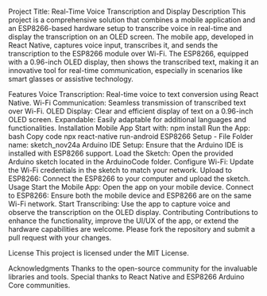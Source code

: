 
Project Title: Real-Time Voice Transcription and Display
Description
This project is a comprehensive solution that combines a mobile application and an ESP8266-based hardware setup to transcribe voice in real-time and display the transcription on an OLED screen. The mobile app, developed in React Native, captures voice input, transcribes it, and sends the transcription to the ESP8266 module over Wi-Fi. The ESP8266, equipped with a 0.96-inch OLED display, then shows the transcribed text, making it an innovative tool for real-time communication, especially in scenarios like smart glasses or assistive technology.

Features
Voice Transcription: Real-time voice to text conversion using React Native.
Wi-Fi Communication: Seamless transmission of transcribed text over Wi-Fi.
OLED Display: Clear and efficient display of text on a 0.96-inch OLED screen.
Expandable: Easily adaptable for additional languages and functionalities.
Installation
Mobile App
Start with:
npm install
Run the App:
bash
Copy code
npx react-native run-android
ESP8266 Setup - File Folder name: sketch_nov24a
Arduino IDE Setup: Ensure that the Arduino IDE is installed with ESP8266 support.
Load the Sketch: Open the provided Arduino sketch located in the ArduinoCode folder.
Configure Wi-Fi: Update the Wi-Fi credentials in the sketch to match your network.
Upload to ESP8266: Connect the ESP8266 to your computer and upload the sketch.
Usage
Start the Mobile App: Open the app on your mobile device.
Connect to ESP8266: Ensure both the mobile device and ESP8266 are on the same Wi-Fi network.
Start Transcribing: Use the app to capture voice and observe the transcription on the OLED display.
Contributing
Contributions to enhance the functionality, improve the UI/UX of the app, or extend the hardware capabilities are welcome. Please fork the repository and submit a pull request with your changes.

License
This project is licensed under the MIT License.

Acknowledgments
Thanks to the open-source community for the invaluable libraries and tools.
Special thanks to React Native and ESP8266 Arduino Core communities.
